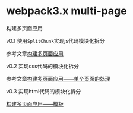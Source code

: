 # webpack3.x multi-page

构建多页面应用

v0.1 使用`SplitChunk`实现js代码模块化拆分

参考文章[构建多页面应用](https://github.com/lvzhenbang/webpack-learning/tree/master/doc/two/multi-page.md)

v0.2 实现css代码的模块化拆分

参考文章[构建多页面应用——单个页面的处理](https://github.com/lvzhenbang/webpack-learning/tree/master/doc/two/multi-page-single-page.md)

v0.3 实现html代码的模块化拆分

[构建多页面应用——模板](https://github.com/lvzhenbang/webpack-learning/tree/master/doc/two/multi-page-template.md)
